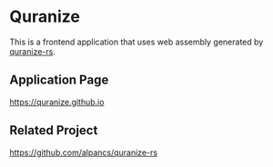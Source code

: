 # Quranize

This is a frontend application that uses web assembly generated by [quranize-rs](https://github.com/alpancs/quranize-rs).

## Application Page

<https://quranize.github.io>

## Related Project

<https://github.com/alpancs/quranize-rs>
